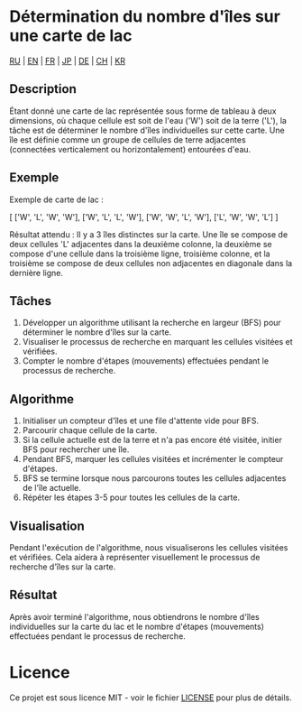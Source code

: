 # Détermination du nombre d'îles sur une carte de lac

[RU](/README.md) | [EN](README_EN.md) | [FR](README_FR.md) |  [JP](README_JP.md) | [DE](README_DE.md) | [CH](README_CH.md) | [KR](README_KR.md)

## Description

Étant donné une carte de lac représentée sous forme de tableau à deux dimensions, où chaque cellule est soit de l'eau ('W') soit de la terre ('L'), la tâche est de déterminer le nombre d'îles individuelles sur cette carte. Une île est définie comme un groupe de cellules de terre adjacentes (connectées verticalement ou horizontalement) entourées d'eau.

## Exemple

Exemple de carte de lac :

[
['W', 'L', 'W', 'W'],
['W', 'L', 'L', 'W'],
['W', 'W', 'L', 'W'],
['L', 'W', 'W', 'L']
]

Résultat attendu : Il y a 3 îles distinctes sur la carte. Une île se compose de deux cellules 'L' adjacentes dans la deuxième colonne, la deuxième se compose d'une cellule dans la troisième ligne, troisième colonne, et la troisième se compose de deux cellules non adjacentes en diagonale dans la dernière ligne.

## Tâches

1. Développer un algorithme utilisant la recherche en largeur (BFS) pour déterminer le nombre d'îles sur la carte.
2. Visualiser le processus de recherche en marquant les cellules visitées et vérifiées.
3. Compter le nombre d'étapes (mouvements) effectuées pendant le processus de recherche.

## Algorithme

1. Initialiser un compteur d'îles et une file d'attente vide pour BFS.
2. Parcourir chaque cellule de la carte.
3. Si la cellule actuelle est de la terre et n'a pas encore été visitée, initier BFS pour rechercher une île.
4. Pendant BFS, marquer les cellules visitées et incrémenter le compteur d'étapes.
5. BFS se termine lorsque nous parcourons toutes les cellules adjacentes de l'île actuelle.
6. Répéter les étapes 3-5 pour toutes les cellules de la carte.

## Visualisation

Pendant l'exécution de l'algorithme, nous visualiserons les cellules visitées et vérifiées. Cela aidera à représenter visuellement le processus de recherche d'îles sur la carte.

## Résultat

Après avoir terminé l'algorithme, nous obtiendrons le nombre d'îles individuelles sur la carte du lac et le nombre d'étapes (mouvements) effectuées pendant le processus de recherche.

# Licence

Ce projet est sous licence MIT - voir le fichier [LICENSE](/LICENSE) pour plus de détails.